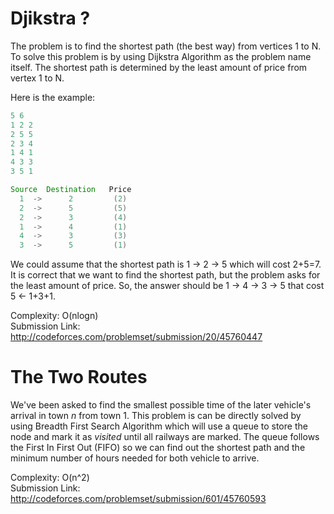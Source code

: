 # Djikstra ?
The problem is to find the shortest path (the best way) from vertices 1 to N. To solve this problem is by using Dijkstra Algorithm as the problem name itself. The shortest path is determined by the least amount of price from vertex 1 to N. <br>

Here is the example: <br>
```java
5 6
1 2 2
2 5 5
2 3 4
1 4 1
4 3 3
3 5 1

Source  Destination   Price
  1  ->      2         (2)
  2  ->      5         (5) 
  2  ->      3         (4)
  1  ->      4         (1)
  4  ->      3         (3)
  3  ->      5         (1)
```

We could assume that the shortest path is 1 -> 2 -> 5 which will cost 2+5=7. It is correct that we want to find the shortest path, but the problem asks for the least amount of price. So, the answer should be 1 -> 4 -> 3 -> 5 that cost 5 <- 1+3+1.

Complexity: O(nlogn)<br>
Submission Link: http://codeforces.com/problemset/submission/20/45760447

# The Two Routes
We've been asked to find the smallest possible time of the later vehicle's arrival in town *n* from town 1. This problem is can be directly solved by using Breadth First Search Algorithm which will use a queue to store the node and mark it as *visited* until all railways are marked. The queue follows the First In First Out (FIFO) so we can find out the shortest path and the minimum number of hours needed for both vehicle to arrive. <br>

Complexity: O(n^2)<br>
Submission Link: http://codeforces.com/problemset/submission/601/45760593
